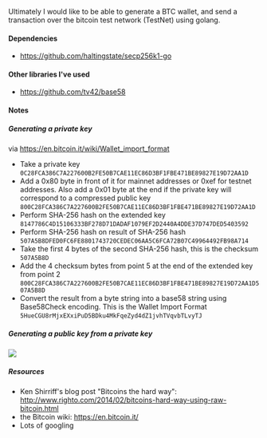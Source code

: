 Ultimately I would like to be able to generate a BTC wallet, and send a transaction over the bitcoin test network (TestNet) using golang.

#### Dependencies

* https://github.com/haltingstate/secp256k1-go

#### Other libraries I've used

* https://github.com/tv42/base58

#### Notes

##### Generating a private key

via https://en.bitcoin.it/wiki/Wallet_import_format

* Take a private key
`0C28FCA386C7A227600B2FE50B7CAE11EC86D3BF1FBE471BE89827E19D72AA1D`
* Add a 0x80 byte in front of it for mainnet addresses or 0xef for testnet addresses. Also add a 0x01 byte at the end if the private key will correspond to a compressed public key
`800C28FCA386C7A227600B2FE50B7CAE11EC86D3BF1FBE471BE89827E19D72AA1D`
* Perform SHA-256 hash on the extended key
`8147786C4D15106333BF278D71DADAF1079EF2D2440A4DDE37D747DED5403592`
* Perform SHA-256 hash on result of SHA-256 hash
`507A5B8DFED0FC6FE8801743720CEDEC06AA5C6FCA72B07C49964492FB98A714`
* Take the first 4 bytes of the second SHA-256 hash, this is the checksum
`507A5B8D`
* Add the 4 checksum bytes from point 5 at the end of the extended key from point 2
`800C28FCA386C7A227600B2FE50B7CAE11EC86D3BF1FBE471BE89827E19D72AA1D507A5B8D`
* Convert the result from a byte string into a base58 string using Base58Check encoding. This is the Wallet Import Format
`5HueCGU8rMjxEXxiPuD5BDku4MkFqeZyd4dZ1jvhTVqvbTLvyTJ`

##### Generating a public key from a private key

![](http://i.stack.imgur.com/N93Nn.png)

##### Resources

- Ken Shirriff's blog post "Bitcoins the hard way": http://www.righto.com/2014/02/bitcoins-hard-way-using-raw-bitcoin.html
- the Bitcoin wiki: https://en.bitcoin.it/
- Lots of googling

